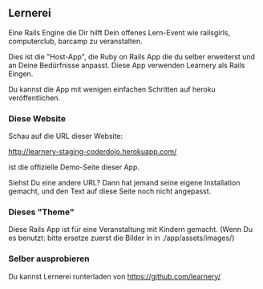## Lernerei

Eine Rails Engine die Dir hilft Dein offenes Lern-Event wie 
railsgirls, computerclub, barcamp zu veranstalten.

Dies ist die "Host-App", die Ruby on Rails App die du
selber erweiterst und an Deine Bedürfnisse anpasst.
Diese App verwenden Learnery als Rails Eingen.

Du kannst die App mit wenigen einfachen Schritten auf heroku veröffentlichen.

### Diese Website

Schau auf die URL dieser Website:

http://learnery-staging-coderdojo.herokuapp.com/

ist die offizielle Demo-Seite dieser App.

Siehst Du eine andere URL? Dann hat jemand seine
eigene Installation gemacht, und den 
Text auf diese Seite noch nicht angepasst.

### Dieses "Theme"

Diese Rails App ist für eine Veranstaltung mit Kindern gemacht.
(Wenn Du es benutzt: bitte ersetze zuerst die Bilder in in ./app/assets/images/)

### Selber ausprobieren

Du kannst Lernerei runterladen von https://github.com/learnery/

